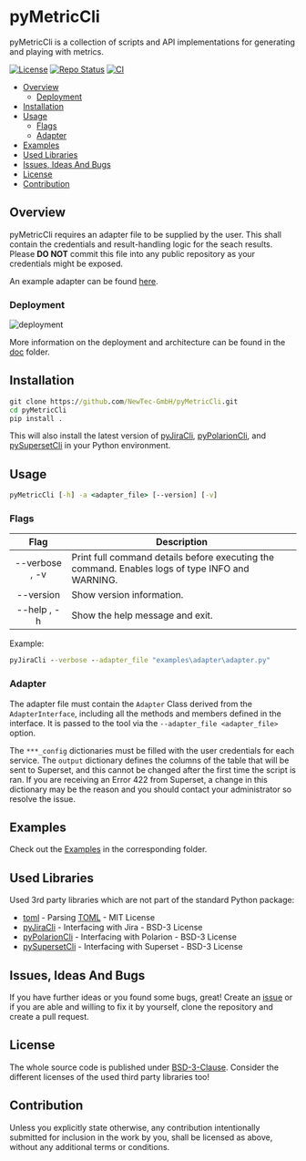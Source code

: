 # pyMetricCli

pyMetricCli is a collection of scripts and API implementations for generating and playing with metrics.

[![License](https://img.shields.io/badge/license-bsd-3.svg)](https://choosealicense.com/licenses/bsd-3-clause/) [![Repo Status](https://www.repostatus.org/badges/latest/active.svg)](https://www.repostatus.org/#active) [![CI](https://github.com/NewTec-GmbH/pyMetricCli/actions/workflows/test.yml/badge.svg)](https://github.com/NewTec-GmbH/pyMetricCli/actions/workflows/test.yml)

- [Overview](#overview)
  - [Deployment](#deployment)
- [Installation](#installation)
- [Usage](#usage)
  - [Flags](#flags)
  - [Adapter](#adapter)
- [Examples](#examples)
- [Used Libraries](#used-libraries)
- [Issues, Ideas And Bugs](#issues-ideas-and-bugs)
- [License](#license)
- [Contribution](#contribution)

## Overview

pyMetricCli requires an adapter file to be supplied by the user. This shall contain the credentials and result-handling logic for the seach results. Please **DO NOT** commit this file into any public repository as your credentials might be exposed.

An example adapter can be found [here](examples/adapter/adapter.py).

### Deployment

![deployment](https://www.plantuml.com/plantuml/proxy?cache=no&src=https://raw.githubusercontent.com/NewTec-GmbH/pyMetricCli/main/doc/uml/deployment.puml)

More information on the deployment and architecture can be found in the [doc](./doc/README.md) folder.

## Installation

```cmd
git clone https://github.com/NewTec-GmbH/pyMetricCli.git
cd pyMetricCli
pip install .
```

This will also install the latest version of [pyJiraCli](https://github.com/NewTec-GmbH/pyJiraCli), [pyPolarionCli](https://github.com/NewTec-GmbH/pyPolarionCli), and [pySupersetCli](https://github.com/NewTec-GmbH/pySupersetCli) in your Python environment.

## Usage

```cmd
pyMetricCli [-h] -a <adapter_file> [--version] [-v]
```

### Flags

| Flag           | Description                                                                                     |
| :-----------:  | ----------------------------------------------------------------------------------------------- |
| --verbose , -v | Print full command details before executing the command. Enables logs of type INFO and WARNING. |
| --version      | Show version information.                                                                       |
| --help , -h    | Show the help message and exit.                                                                 |

Example:

```cmd
pyJiraCli --verbose --adapter_file "examples\adapter\adapter.py"
```

### Adapter

The adapter file must contain the `Adapter` Class derived from the `AdapterInterface`, including all the methods and members defined in the interface. It is passed to the tool via the `--adapter_file <adapter_file>` option.

The `***_config` dictionaries must be filled with the user credentials for each service. The `output` dictionary defines the columns of the table that will be sent to Superset, and this cannot be changed after the first time the script is ran. If you are receiving an Error 422 from Superset, a change in this dictionary may be the reason and you should contact your administrator so resolve the issue.

## Examples

Check out the [Examples](./examples) in the corresponding folder.

## Used Libraries

Used 3rd party libraries which are not part of the standard Python package:

- [toml](https://github.com/uiri/toml) - Parsing [TOML](https://en.wikipedia.org/wiki/TOML) - MIT License
- [pyJiraCli](https://github.com/NewTec-GmbH/pyJiraCli) - Interfacing with Jira - BSD-3 License
- [pyPolarionCli](https://github.com/NewTec-GmbH/pyPolarionCli) - Interfacing with Polarion - BSD-3 License
- [pySupersetCli](https://github.com/NewTec-GmbH/pySupersetCli) - Interfacing with Superset - BSD-3 License

## Issues, Ideas And Bugs

If you have further ideas or you found some bugs, great! Create an [issue](https://github.com/NewTec-GmbH/pyMetricCli/issues) or if you are able and willing to fix it by yourself, clone the repository and create a pull request.

## License

The whole source code is published under [BSD-3-Clause](https://github.com/NewTec-GmbH/pyMetricCli/blob/main/LICENSE).
Consider the different licenses of the used third party libraries too!

## Contribution

Unless you explicitly state otherwise, any contribution intentionally submitted for inclusion in the work by you, shall be licensed as above, without any additional terms or conditions.

